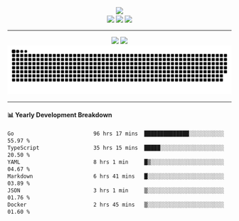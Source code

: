 <p align="center">
  <img src="https://readme-typing-svg.herokuapp.com?font=Fira+Code&pause=1000&color=FF69B4&center=true&vCenter=true&width=435&lines=%F0%9F%8F%B3%EF%B8%8F%E2%80%8D%E2%9A%A7%EF%B8%8F+BaiYi's+GitHub+Profile+%F0%9F%8F%B3%EF%B8%8F%E2%80%8D%E2%9A%A7%EF%B8%8F" />
  <br>
  <a href="https://mtf.wiki/"><img src="https://img.shields.io/static/v1?label=Gender&message=Male-To-Female&color=ff69b4&style=for-the-badge" /></a>
  <a href="https://github.com/WhiteElytra"><img src="https://img.shields.io/github/followers/WhiteElytra?label=github%20followers&logo=github&style=for-the-badge" /></a>
  <a href="https://twitter.com/WhiteElytra"><img src="https://img.shields.io/twitter/follow/WhiteElytra?label=twitter%20%40WhiteElytra&logo=twitter&style=for-the-badge" /></a>
</p>

-----

<p align="center">
  <img src="https://github-readme-stats.vercel.app/api?username=WhiteElytra&count_private=true&show_icons=true&theme=buefy" width="400" />
  <img src="https://streak-stats.demolab.com/?user=WhiteElytra" width="400" />
  <br>
  <img src="https://github.com/WhiteElytra/WhiteElytra/raw/output/github-contribution-grid-snake.svg" />
</p>

-----

#### 📊 Yearly Development Breakdown

<!--START_SECTION:waka-->

```text
Go                         96 hrs 17 mins  ██████████████░░░░░░░░░░░   55.97 %
TypeScript                 35 hrs 15 mins  █████░░░░░░░░░░░░░░░░░░░░   20.50 %
YAML                       8 hrs 1 min     █▒░░░░░░░░░░░░░░░░░░░░░░░   04.67 %
Markdown                   6 hrs 41 mins   █░░░░░░░░░░░░░░░░░░░░░░░░   03.89 %
JSON                       3 hrs 1 min     ▒░░░░░░░░░░░░░░░░░░░░░░░░   01.76 %
Docker                     2 hrs 45 mins   ▒░░░░░░░░░░░░░░░░░░░░░░░░   01.60 %
```

<!--END_SECTION:waka-->
